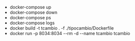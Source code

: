 - docker-compose up
- docker-compose down
- docker-compose ps
- docker-compose logs
- docker build -t tcambio . -f ./tipocambio/Dockerfile
- docker run -p 8034:8034 --rm -d --name tcambio tcambio
